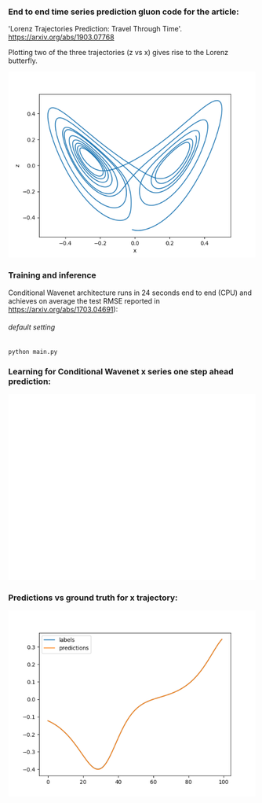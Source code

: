### End to end time series prediction gluon code for the article:

'Lorenz Trajectories Prediction: Travel Through Time'.
https://arxiv.org/abs/1903.07768

Plotting two of the three trajectories (z vs x) gives rise to the Lorenz butterfly.

![Lorenz_butterfly](assets/butterfly.png)

### Training and inference

Conditional Wavenet architecture runs in 24 seconds end to end (CPU) and achieves on average the test RMSE reported in https://arxiv.org/abs/1703.04691): 

###### default setting
```
python main.py
``` 

### Learning for Conditional Wavenet x series one step ahead prediction:

![losses_cw](assets/train_loss.png)

### Predictions vs ground truth for x trajectory:

![preds_cwn](assets/predsx_cw.png)
